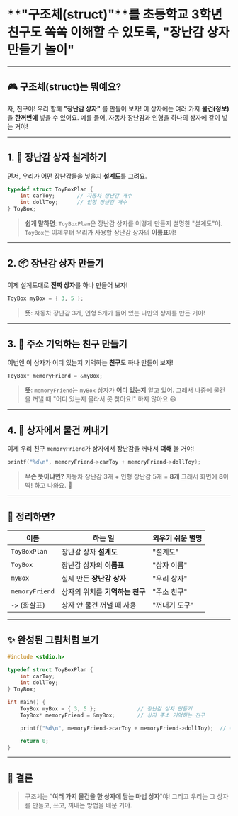 # **"구조체(struct)"**를 초등학교 3학년 친구도 쏙쏙 이해할 수 있도록, **"장난감 상자 만들기 놀이"**

---

## 🎮 구조체(struct)는 뭐예요?

자, 친구야! 우리 함께 **"장난감 상자"** 를 만들어 보자!
이 상자에는 여러 가지 **물건(정보)** 을 **한꺼번에** 넣을 수 있어요.
예를 들어, 자동차 장난감과 인형을 하나의 상자에 같이 넣는 거야!

---

## 1. 🧰 장난감 상자 설계하기

먼저, 우리가 어떤 장난감들을 넣을지 **설계도**를 그려요.

```c
typedef struct ToyBoxPlan {
    int carToy;       // 자동차 장난감 개수
    int dollToy;      // 인형 장난감 개수
} ToyBox;
```

> **쉽게 말하면**:
> `ToyBoxPlan`은 장난감 상자를 어떻게 만들지 설명한 "설계도"야.
> `ToyBox`는 이제부터 우리가 사용할 장난감 상자의 **이름표**야!

---

## 2. 📦 장난감 상자 만들기

이제 설계도대로 **진짜 상자**를 하나 만들어 보자!

```c
ToyBox myBox = { 3, 5 };
```

> **뜻**:
> 자동차 장난감 3개, 인형 5개가 들어 있는 나만의 상자를 만든 거야!

---

## 3. 🧭 주소 기억하는 친구 만들기

이번엔 이 상자가 어디 있는지 기억하는 **친구**도 하나 만들어 보자!

```c
ToyBox* memoryFriend = &myBox;
```

> **뜻**:
> `memoryFriend`는 `myBox` 상자가 **어디 있는지** 알고 있어.
> 그래서 나중에 물건을 꺼낼 때 "어디 있는지 몰라서 못 찾아요!" 하지 않아요 😄

---

## 4. 🎁 상자에서 물건 꺼내기

이제 우리 친구 `memoryFriend`가 상자에서 장난감을 꺼내서 **더해** 볼 거야!

```c
printf("%d\n", memoryFriend->carToy + memoryFriend->dollToy);
```

> **무슨 뜻이냐면?**
> 자동차 장난감 3개 + 인형 장난감 5개 = **8개**
> 그래서 화면에 **8**이 딱! 하고 나와요. 🎉

---

## 🧠 정리하면?

| 이름             | 하는 일                | 외우기 쉬운 별명 |
| -------------- | ------------------- | --------- |
| `ToyBoxPlan`   | 장난감 상자 **설계도**      | "설계도"     |
| `ToyBox`       | 장난감 상자의 **이름표**     | "상자 이름"   |
| `myBox`        | 실제 만든 **장난감 상자**    | "우리 상자"   |
| `memoryFriend` | 상자의 위치를 **기억하는 친구** | "주소 친구"   |
| `->` (화살표)     | 상자 안 물건 꺼낼 때 사용     | "꺼내기 도구"  |

---

## ✨ 완성된 그림처럼 보기

```c
#include <stdio.h>

typedef struct ToyBoxPlan {
    int carToy;
    int dollToy;
} ToyBox;

int main() {
    ToyBox myBox = { 3, 5 };             // 장난감 상자 만들기
    ToyBox* memoryFriend = &myBox;       // 상자 주소 기억하는 친구

    printf("%d\n", memoryFriend->carToy + memoryFriend->dollToy);  // 장난감 총 개수 출력

    return 0;
}
```

---

## 🎉 결론

> 구조체는 "**여러 가지 물건을 한 상자에 담는 마법 상자**"야!
> 그리고 우리는 그 상자를 만들고, 쓰고, 꺼내는 방법을 배운 거야.
